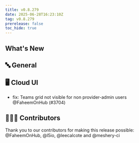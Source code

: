 ```yaml
---
title: v0.8.279
date: 2025-06-28T16:23:10Z
tag: v0.8.279
prerelease: false
toc_hide: true
---
```


## What's New
## 🔤 General
## 🖥 Cloud UI

- fix: Teams grid not visible for non provider-admin users  @FaheemOnHub (#3704)

## 👨🏽‍💻 Contributors

Thank you to our contributors for making this release possible:
@FaheemOnHub, @l5io, @leecalcote and @meshery-ci

